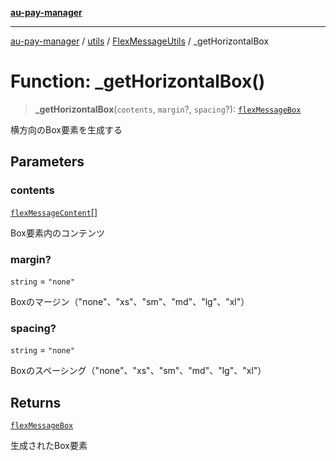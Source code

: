 [**au-pay-manager**](../../../../README.md)

***

[au-pay-manager](../../../../README.md) / [utils](../../../README.md) / [FlexMessageUtils](../README.md) / \_getHorizontalBox

# Function: \_getHorizontalBox()

> **\_getHorizontalBox**(`contents`, `margin`?, `spacing`?): [`flexMessageBox`](../../../../interfaces/interfaces/flexMessageBox.md)

横方向のBox要素を生成する

## Parameters

### contents

[`flexMessageContent`](../../../../interfaces/interfaces/flexMessageContent.md)[]

Box要素内のコンテンツ

### margin?

`string` = `"none"`

Boxのマージン（"none"、"xs"、"sm"、"md"、"lg"、"xl"）

### spacing?

`string` = `"none"`

Boxのスペーシング（"none"、"xs"、"sm"、"md"、"lg"、"xl"）

## Returns

[`flexMessageBox`](../../../../interfaces/interfaces/flexMessageBox.md)

生成されたBox要素
